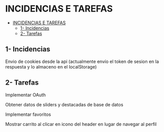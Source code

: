 # INCIDENCIAS E TAREFAS

- [INCIDENCIAS E TAREFAS](#incidencias-e-tarefas)
  - [1- Incidencias](#1--incidencias)
  - [2- Tarefas](#2--tarefas)

## 1- Incidencias

Envio de cookies desde la api (actualmente envío el token de sesion en la respuesta y lo almaceno en el localStorage)

## 2- Tarefas

Implementar OAuth

Obtener datos de sliders y destacadas de base de datos

Implementar favoritos

Mostrar carrito al clicar en icono del header en lugar de navegar al perfil
